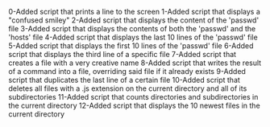 0-Added script that prints a line to the screen
1-Added script that displays a "confused smiley"
2-Added script that displays the content of the 'passwd' file
3-Added script that displays the contents of both the 'passwd' and the 'hosts' file
4-Added script that displays the last 10 lines of the 'passwd' file
5-Added script that displays the first 10 lines of the 'passwd' file
6-Added script that displays the third line of a specific file
7-Added script that creates a file with a very creative name
8-Added script that writes the result of a command into a file, overriding said file if it already exists
9-Added script that duplicates the last line of a certain file
10-Added script that deletes all files with a .js extension on the current directory and all of its subdirectories
11-Added script that counts directories and subdirectories in the current directory
12-Added script that displays the 10 newest files in the current directory

